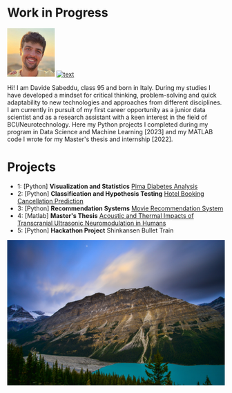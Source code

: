 # Work in Progress
![alt text](image_0.jpg) [![text](https://img.shields.io/badge/LinkedIn-0077B5?style=for-the-badge&logo=linkedin&logoColor=white)](https://www.linkedin.com/in/davide-sabeddu/)

Hi! I am Davide Sabeddu, class 95 and born in Italy. During my studies I have developed a mindset for critical thinking, problem-solving and quick adaptability to new technologies and approaches from different disciplines. I am currently in pursuit of my first career opportunity as a junior data scientist and as a research assistant with a keen interest in the field of BCI/Neurotechnology. Here my Python projects I completed during my program in Data Science and Machine Learning [2023] and my MATLAB code I wrote for my Master's thesis and internship [2022].


# Projects 

* 1: [Python] **Visualization and Statistics** [Pima Diabetes Analysis](Project_1_Pima+Indians+Diabetes+Analysis.md)
* 2: [Python] **Classification and Hypothesis Testing** [Hotel Booking Cancellation Prediction](Project_2_Hotel+Booking+Cancellation+Prediction.md)
* 3: [Python] **Recommendation Systems** [Movie Recommendation System](Project_3_Movie+Recommendation.md)
* 4: [Matlab] **Master's Thesis** [Acoustic and Thermal Impacts of
Transcranial Ultrasonic Neuromodulation in Humans](README-ultrasonic.md)
* 5: [Python] **Hackathon Project** Shinkansen Bullet Train

![alt text](image_1.jpg)
